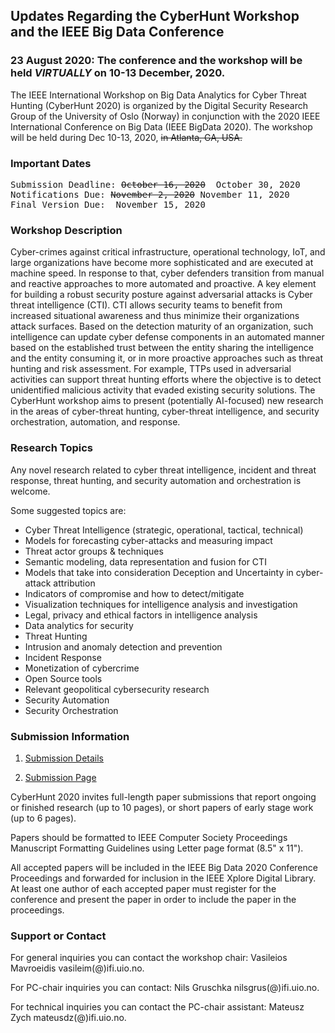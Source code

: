 ## Updates Regarding the CyberHunt Workshop and the IEEE Big Data Conference 
### 23 August 2020: The conference and the workshop will be held  *VIRTUALLY* on 10-13 December, 2020.


The IEEE International Workshop on Big Data Analytics for Cyber Threat Hunting (CyberHunt 2020) is organized by the Digital Security Research Group of the University of Oslo (Norway) in conjunction with the 2020 IEEE International Conference on Big Data (IEEE BigData 2020). The workshop will be held during Dec 10-13, 2020, ~~in Atlanta, GA, USA.~~ 


### Important Dates
<pre>
Submission Deadline: <s>October 16, 2020</s>  October 30, 2020
Notifications Due: <s>November 2, 2020</s> November 11, 2020
Final Version Due:  November 15, 2020
</pre>

### Workshop Description

Cyber-crimes against critical infrastructure, operational technology, IoT, and large organizations have become more sophisticated and are executed at machine speed. In response to that, cyber defenders transition from manual and reactive approaches to more automated and proactive. A key element for building a robust security posture against adversarial attacks is Cyber threat intelligence (CTI). CTI allows security teams to benefit from increased situational awareness and thus minimize their organizations attack surfaces. Based on the detection maturity of an organization, such intelligence can update cyber defense components in an automated manner based on the established trust between the entity sharing the intelligence and the entity consuming it, or in more proactive approaches such as threat hunting and risk assessment. For example, TTPs used in adversarial activities can support threat hunting efforts where the objective is to detect unidentified malicious activity that evaded existing security solutions. The CyberHunt workshop aims to present (potentially AI-focused) new research in the areas of cyber-threat hunting, cyber-threat intelligence, and security orchestration, automation, and response.

### Research Topics

Any novel research related to cyber threat intelligence, incident and threat response, threat hunting, and security automation and orchestration is welcome.

Some suggested topics are:

* Cyber Threat Intelligence (strategic, operational, tactical, technical)
* Models for forecasting cyber-attacks and measuring impact
*	Threat actor groups & techniques
*	Semantic modeling, data representation and fusion for CTI
*	Models that take into consideration Deception and Uncertainty in cyber-attack attribution
*	Indicators of compromise and how to detect/mitigate
*	Visualization techniques for intelligence analysis and investigation
*	Legal, privacy and ethical factors in intelligence analysis
*	Data analytics for security
*	Threat Hunting
*	Intrusion and anomaly detection and prevention
*	Incident Response
*	Monetization of cybercrime
*	Open Source tools
*	Relevant geopolitical cybersecurity research
*	Security Automation
*	Security Orchestration


### Submission Information

1. [Submission Details](https://www.ieee.org/conferences/publishing/templates.html)

2. [Submission Page](https://wi-lab.com/cyberchair/2020/bigdata20/scripts/submit.php?subarea=S01&undisplay_detail=1&wh=/cyberchair/2020/bigdata20/scripts/ws_submit.php)

CyberHunt 2020 invites full-length paper submissions that report ongoing or finished research (up to 10 pages), or short papers of early stage work (up to 6 pages).

Papers should be formatted to IEEE Computer Society Proceedings Manuscript Formatting Guidelines using Letter page format (8.5" x 11").

All accepted papers will be included in the IEEE Big Data 2020 Conference Proceedings and forwarded for inclusion in the IEEE Xplore Digital Library. At least one author of each accepted paper must register for the conference and present the paper in order to include the paper in the proceedings.


### Support or Contact
For general inquiries you can contact the workshop chair: Vasileios Mavroeidis vasileim(@)ifi.uio.no.

For PC-chair inquiries you can contact: Nils Gruschka nilsgrus(@)ifi.uio.no.

For technical inquiries you can contact the PC-chair assistant: Mateusz Zych mateusdz(@)ifi.uio.no.
